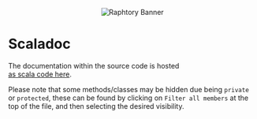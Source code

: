    <p align="center"><img src="../_static/raphtory-banner.png" alt="Raphtory Banner"/></p>

# Scaladoc

The documentation within the source code is hosted  
<a href="../_static/com/raphtory/index.html">as scala code here</a>. 

Please note that some methods/classes may be hidden due being
`private` or `protected`, these can be found by clicking on 
`Filter all members` at the top of the file, and then selecting the
desired visibility. 


